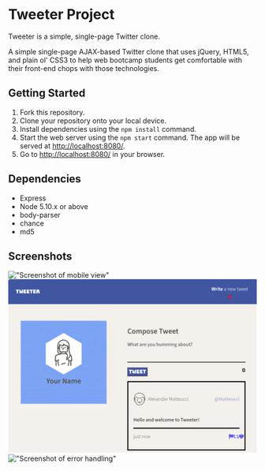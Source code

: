 # Tweeter Project

Tweeter is a simple, single-page Twitter clone.

A simple single-page AJAX-based Twitter clone that uses jQuery, HTML5, and plain ol' CSS3 to help web bootcamp students get comfortable with their front-end chops with those technologies. 

## Getting Started

1. Fork this repository.
2. Clone your repository onto your local device.
3. Install dependencies using the `npm install` command.
3. Start the web server using the `npm start` command. The app will be served at <http://localhost:8080/>.
4. Go to <http://localhost:8080/> in your browser.

## Dependencies

- Express
- Node 5.10.x or above
- body-parser
- chance
- md5

## Screenshots
!["Screenshot of mobile view"](URL)
!["Screenshot of desktop view"](docs/desktop-view.png)
!["Screenshot of error handling"](URL)

